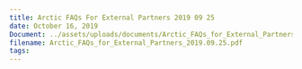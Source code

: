 ```yaml
---
title: Arctic FAQs For External Partners 2019 09 25
date: October 16, 2019
Document: ../assets/uploads/documents/Arctic_FAQs_for_External_Partners_2019.09.25.pdf
filename: Arctic_FAQs_for_External_Partners_2019.09.25.pdf
tags:
---
```

